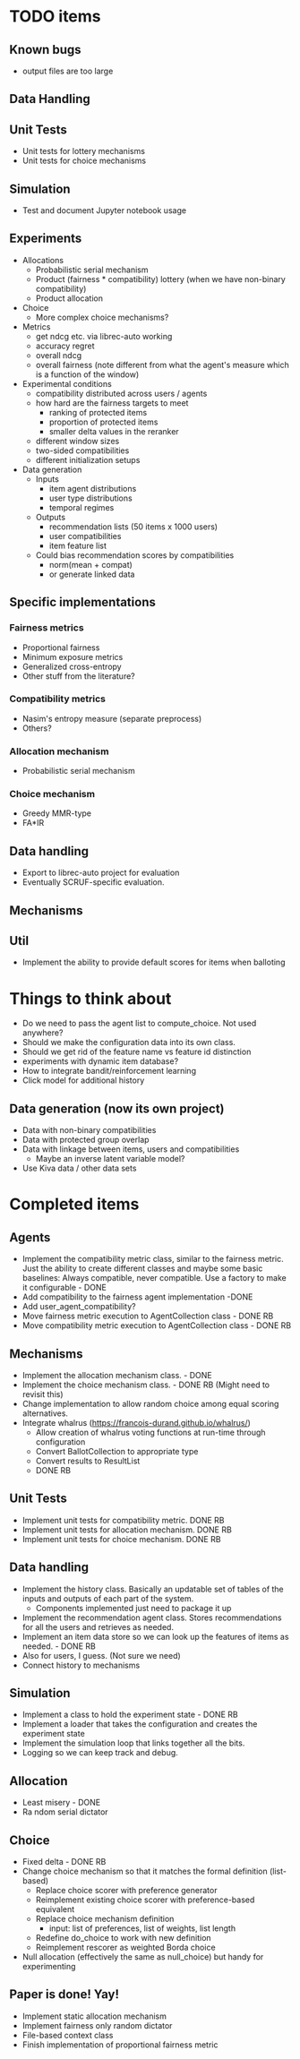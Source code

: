 # TODO items

## Known bugs
* output files are too large

## Data Handling

## Unit Tests
* Unit tests for lottery mechanisms
* Unit tests for choice mechanisms

## Simulation
* Test and document Jupyter notebook usage

## Experiments

* Allocations
  * Probabilistic serial mechanism 
  * Product (fairness * compatibility) lottery (when we have non-binary compatibility)
  * Product allocation
* Choice
  * More complex choice mechanisms?
* Metrics
  * get ndcg etc. via librec-auto working
  * accuracy regret
  * overall ndcg
  * overall fairness (note different from what the agent's measure which is a function of the window)
* Experimental conditions
  * compatibility distributed across users / agents
  * how hard are the fairness targets to meet
    * ranking of protected items
    * proportion of protected items
    * smaller delta values in the reranker
  * different window sizes
  * two-sided compatibilities
  * different initialization setups
* Data generation
  * Inputs
    * item agent distributions
    * user type distributions
    * temporal regimes
  * Outputs
    * recommendation lists (50 items x 1000 users)
    * user compatibilities
    * item feature list
  * Could bias recommendation scores by compatibilities
    * norm(mean + compat)
    * or generate linked data


## Specific implementations

### Fairness metrics
* Proportional fairness
* Minimum exposure metrics
* Generalized cross-entropy 
* Other stuff from the literature?

### Compatibility metrics
* Nasim's entropy measure (separate preprocess)
* Others?

### Allocation mechanism
* Probabilistic serial mechanism

### Choice mechanism
* Greedy MMR-type
* FA*IR

## Data handling

* Export to librec-auto project for evaluation
* Eventually SCRUF-specific evaluation. 

## Mechanisms

## Util
* Implement the ability to provide default scores for items when balloting

# Things to think about
* Do we need to pass the agent list to compute_choice. Not used anywhere?
* Should we make the configuration data into its own class.
* Should we get rid of the feature name vs feature id distinction
* experiments with dynamic item database?
* How to integrate bandit/reinforcement learning
* Click model for additional history

## Data generation (now its own project)
* Data with non-binary compatibilities
* Data with protected group overlap
* Data with linkage between items, users and compatibilities
  * Maybe an inverse latent variable model?
* Use Kiva data / other data sets


# Completed items

## Agents

* Implement the compatibility metric class, similar to the fairness metric.
  Just the ability to create different classes and maybe some basic baselines: Always compatible, never compatible. Use a factory to make it configurable - DONE
* Add compatibility to the fairness agent implementation -DONE
* Add user_agent_compatibility?
* Move fairness metric execution to AgentCollection class - DONE RB
* Move compatibility metric execution to AgentCollection class - DONE RB

## Mechanisms
* Implement the allocation mechanism class. - DONE
* Implement the choice mechanism class. - DONE RB (Might need to revisit this)
* Change implementation to allow random choice among equal scoring alternatives.
* Integrate whalrus (https://francois-durand.github.io/whalrus/)
  * Allow creation of whalrus voting functions at run-time through configuration
  * Convert BallotCollection to appropriate type
  * Convert results to ResultList
  * DONE RB

## Unit Tests
* Implement unit tests for compatibility metric. DONE RB
* Implement unit tests for allocation mechanism. DONE RB
* Implement unit tests for choice mechanism. DONE RB

## Data handling
* Implement the history class. Basically an updatable set of tables of the inputs and outputs of each part of the system.
  * Components implemented just need to package it up
* Implement the recommendation agent class. Stores recommendations for all the users and retrieves as needed.
* Implement an item data store so we can look up the features of items as needed. - DONE RB
* Also for users, I guess. (Not sure we need)
* Connect history to mechanisms

## Simulation
* Implement a class to hold the experiment state - DONE RB
* Implement a loader that takes the configuration and creates the experiment state
* Implement the simulation loop that links together all the bits.
* Logging so we can keep track and debug.

## Allocation
* Least misery - DONE 
* Ra ndom serial dictator

## Choice
* Fixed delta - DONE RB
* Change choice mechanism so that it matches the formal definition (list-based)
  * Replace choice scorer with preference generator
  * Reimplement existing choice scorer with preference-based equivalent
  * Replace choice mechanism definition
    * input: list of preferences, list of weights, list length
  * Redefine do_choice to work with new definition
  * Reimplement rescorer as weighted Borda choice
* Null allocation (effectively the same as null_choice) but handy for experimenting


## Paper is done! Yay!
* Implement static allocation mechanism
* Implement fairness only random dictator
* File-based context class
* Finish implementation of proportional fairness metric


